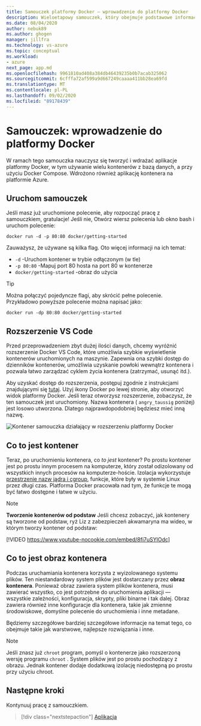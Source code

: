 ```yaml
---
title: Samouczek platformy Docker — wprowadzenie do platformy Docker
description: Wieloetapowy samouczek, który obejmuje podstawowe informacje dotyczące pracy z platformą Docker z Visual Studio Code.
ms.date: 08/04/2020
author: nebuk89
ms.author: ghogen
manager: jillfra
ms.technology: vs-azure
ms.topic: conceptual
ms.workload:
- azure
next_page: app.md
ms.openlocfilehash: 9961810ad408a384db46439235b0b7acab325062
ms.sourcegitcommit: 6cfffa72af599a9d667249caaaa411bb28ea69fd
ms.translationtype: MT
ms.contentlocale: pl-PL
ms.lasthandoff: 09/02/2020
ms.locfileid: "89178439"
---
```

# <a name="tutorial-get-started-with-docker"></a>Samouczek: wprowadzenie do platformy Docker

W ramach tego samouczka nauczysz się tworzyć i wdrażać aplikacje platformy Docker, w tym używanie wielu kontenerów z bazą danych, a przy użyciu Docker Compose. Wdrożono również aplikację kontenera na platformie Azure.

## <a name="start-the-tutorial"></a>Uruchom samouczek

Jeśli masz już uruchomione polecenie, aby rozpocząć pracę z samouczkiem, gratulacje!  Jeśli nie, Otwórz wiersz polecenia lub okno bash i uruchom polecenie:

```cli
docker run -d -p 80:80 docker/getting-started
```

Zauważysz, że używane są kilka flag. Oto więcej informacji na ich temat:

- `-d` -Uruchom kontener w trybie odłączonym (w tle)
- `-p 80:80` -Mapuj port 80 hosta na port 80 w kontenerze
- `docker/getting-started` -obraz do użycia

> [!TIP]
> Można połączyć pojedyncze flagi, aby skrócić pełne polecenie.
> Przykładowo powyższe polecenie można napisać jako:
>
> ```cli
> docker run -dp 80:80 docker/getting-started
> ```

## <a name="the-vs-code-extension"></a>Rozszerzenie VS Code

Przed przeprowadzeniem zbyt dużej ilości danych, chcemy wyróżnić rozszerzenie Docker VS Code, które umożliwia szybkie wyświetlenie kontenerów uruchomionych na maszynie. Zapewnia ona szybki dostęp do dzienników kontenerów, umożliwia uzyskanie powłoki wewnątrz kontenera i pozwala łatwo zarządzać cyklem życia kontenera (zatrzymać, usunąć itd.).

Aby uzyskać dostęp do rozszerzenia, postępuj zgodnie z instrukcjami znajdującymi się [tutaj](https://code.visualstudio.com/docs/containers/overview). Użyj ikony Docker po lewej stronie, aby otworzyć widok platformy Docker. Jeśli teraz otworzysz rozszerzenie, zobaczysz, że ten samouczek jest uruchomiony. Nazwa kontenera ( `angry_taussig` poniżej) jest losowo utworzona. Dlatego najprawdopodobniej będziesz mieć inną nazwę.

![Kontener samouczka działający w rozszerzeniu platformy Docker](media/vs-tutorial-in-extension.png)

## <a name="what-is-a-container"></a>Co to jest kontener

Teraz, po uruchomieniu kontenera, co *to jest* kontener? Po prostu kontener jest po prostu innym procesem na komputerze, który został odizolowany od wszystkich innych procesów na komputerze-hoście. Izolacja wykorzystuje [przestrzenie nazw jądra i cgroup](https://medium.com/@saschagrunert/demystifying-containers-part-i-kernel-space-2c53d6979504), funkcje, które były w systemie Linux przez długi czas. Platforma Docker pracowała nad tym, że funkcje te mogą być łatwo dostępne i łatwe w użyciu.

> [!NOTE]
> **Tworzenie kontenerów od podstaw** Jeśli chcesz zobaczyć, jak kontenery są tworzone od podstaw, ryż Liz z zabezpieczeń akwamaryna ma wideo, w którym tworzy kontener od podstaw:
>
> [!VIDEO https://www.youtube-nocookie.com/embed/8fi7uSYlOdc]

## <a name="what-is-a-container-image"></a>Co to jest obraz kontenera

Podczas uruchamiania kontenera korzysta z wyizolowanego systemu plików. Ten niestandardowy system plików jest dostarczany przez **obraz kontenera**. Ponieważ obraz zawiera system plików kontenera, musi zawierać wszystko, co jest potrzebne do uruchomienia aplikacji — wszystkie zależności, konfiguracja, skrypty, pliki binarne i tak dalej. Obraz zawiera również inne konfiguracje dla kontenera, takie jak zmienne środowiskowe, domyślne polecenie do uruchomienia i inne metadane.

Będziemy szczegółowe bardziej szczegółowe informacje na temat tego, co obejmuje takie jak warstwowe, najlepsze rozwiązania i inne.

> [!NOTE]
> Jeśli znasz już `chroot` program, pomyśl o kontenerze jako rozszerzoną wersję programu `chroot` . System plików jest po prostu pochodzący z obrazu. Jednak kontener dodaje dodatkową izolację niedostępną po prostu przy użyciu chroot.

## <a name="next-steps"></a>Następne kroki

Kontynuuj pracę z samouczkiem.

> [!div class="nextstepaction"]
> [Aplikacja](your-application.md)

